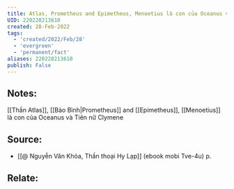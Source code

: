 ```yaml
---
title: Atlas, Prometheus and Epimetheus, Menoetius là con của Oceanus và Tiên nữ Clymene
UID: 220228213610
created: 28-Feb-2022
tags:
  - 'created/2022/Feb/28'
  - 'evergreen'
  - 'permanent/fact'
aliases: 220228213610
publish: False
---
```

## Notes:
[[Thần Atlas]], [[Bảo Bình|Prometheus]] and [[Epimetheus]], [[Menoetius]] là con của Oceanus và Tiên nữ Clymene

## Source:
- [[@ Nguyễn Văn Khỏa, Thần thoại Hy Lạp]] (ebook mobi Tve-4u) p.

## Relate:
